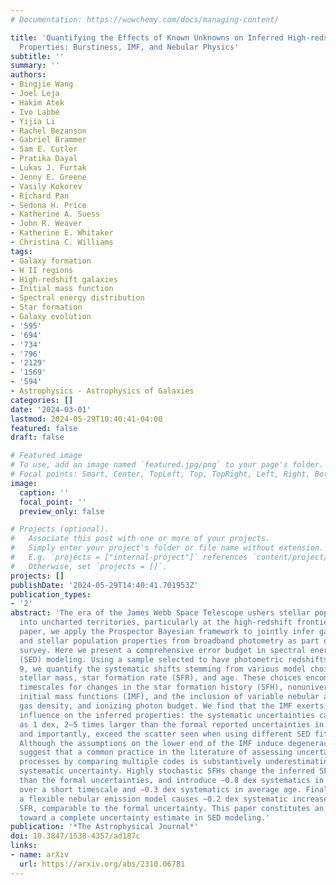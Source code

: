 ```yaml
---
# Documentation: https://wowchemy.com/docs/managing-content/

title: 'Quantifying the Effects of Known Unknowns on Inferred High-redshift Galaxy
  Properties: Burstiness, IMF, and Nebular Physics'
subtitle: ''
summary: ''
authors:
- Bingjie Wang
- Joel Leja
- Hakim Atek
- Ivo Labbé
- Yijia Li
- Rachel Bezanson
- Gabriel Brammer
- Sam E. Cutler
- Pratika Dayal
- Lukas J. Furtak
- Jenny E. Greene
- Vasily Kokorev
- Richard Pan
- Sedona H. Price
- Katherine A. Suess
- John R. Weaver
- Katherine E. Whitaker
- Christina C. Williams
tags:
- Galaxy formation
- H II regions
- High-redshift galaxies
- Initial mass function
- Spectral energy distribution
- Star formation
- Galaxy evolution
- '595'
- '694'
- '734'
- '796'
- '2129'
- '1569'
- '594'
- Astrophysics - Astrophysics of Galaxies
categories: []
date: '2024-03-01'
lastmod: 2024-05-29T10:40:41-04:00
featured: false
draft: false

# Featured image
# To use, add an image named `featured.jpg/png` to your page's folder.
# Focal points: Smart, Center, TopLeft, Top, TopRight, Left, Right, BottomLeft, Bottom, BottomRight.
image:
  caption: ''
  focal_point: ''
  preview_only: false

# Projects (optional).
#   Associate this post with one or more of your projects.
#   Simply enter your project's folder or file name without extension.
#   E.g. `projects = ["internal-project"]` references `content/project/deep-learning/index.md`.
#   Otherwise, set `projects = []`.
projects: []
publishDate: '2024-05-29T14:40:41.701953Z'
publication_types:
- '2'
abstract: 'The era of the James Webb Space Telescope ushers stellar population models
  into uncharted territories, particularly at the high-redshift frontier. In a companion
  paper, we apply the Prospector Bayesian framework to jointly infer galaxy redshifts
  and stellar population properties from broadband photometry as part of the UNCOVER
  survey. Here we present a comprehensive error budget in spectral energy distribution
  (SED) modeling. Using a sample selected to have photometric redshifts higher than
  9, we quantify the systematic shifts stemming from various model choices in inferred
  stellar mass, star formation rate (SFR), and age. These choices encompass different
  timescales for changes in the star formation history (SFH), nonuniversal stellar
  initial mass functions (IMF), and the inclusion of variable nebular abundances,
  gas density, and ionizing photon budget. We find that the IMF exerts the strongest
  influence on the inferred properties: the systematic uncertainties can be as much
  as 1 dex, 2–5 times larger than the formal reported uncertainties in mass and SFR,
  and importantly, exceed the scatter seen when using different SED fitting codes.
  Although the assumptions on the lower end of the IMF induce degeneracy, our findings
  suggest that a common practice in the literature of assessing uncertainties in SED-fitting
  processes by comparing multiple codes is substantively underestimating the true
  systematic uncertainty. Highly stochastic SFHs change the inferred SFH by much larger
  than the formal uncertainties, and introduce ∼0.8 dex systematics in SFR averaged
  over a short timescale and ∼0.3 dex systematics in average age. Finally, employing
  a flexible nebular emission model causes ∼0.2 dex systematic increase in mass and
  SFR, comparable to the formal uncertainty. This paper constitutes an initial step
  toward a complete uncertainty estimate in SED modeling.'
publication: '*The Astrophysical Journal*'
doi: 10.3847/1538-4357/ad187c
links:
- name: arXiv
  url: https://arxiv.org/abs/2310.06781
---
```

